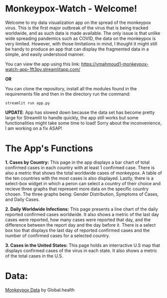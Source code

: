 # Monkeypox-Watch - Welcome!
Welcome to my data visualization app on the spread of the monkeypox virus. This is the first major outbreak of the virus that is being tracked worldwide, and as such data is made available. 
The only issue is that unlike wide spreading pandemics such as COVID, the data on the monkeypox is very limited. 
However, with those limitations in mind, I thought it might still be handy to produce an app that can display the fragmented data in a simple, and easily understood manner. 

You can view the app using this link: https://ymahmoud1-monkeypox-watch-app-1ft3py.streamlitapp.com/

**OR**

You can clone the repository, install all the modules found in the requirements file and then in the directory run the command:
```
streamlit run app.py
```
**UPDATE**: App has slowed down because the data set has become pretty large for Streamlit to handle quickly, the app still works but some functionalities might take some time to load! Sorry about the inconvenience, I am working on a fix ASAP!

# The App's Functions

**1. Cases by Country:** This page in the app displays a bar chart of total confirmed cases in each country with at least 1 confirmed case. There is also a metric that shows the total worldwide cases of monkeypox. A table of the ten countries with the most cases is also displayed. Lastly, there is a select-box widget in which a peron can select a country of their choice and recieve three graphs that represent more data on the specific country chosen. The three graphs being: Gender Distribution, Symptoms of Cases, and Daily Cases.

**2. Daily Worldwide Infections:** This page presents a line chart of the daily reported confirmed cases worldwide. It also shows a metric of the last day cases were reported, how many cases were reported that day, and the difference between the report day and the day before it. There is a select box too that displays the last day of reported confirmed cases and the number of confirmed cases for a selected country.

**3. Cases in the United States:** This page holds an interractive U.S map that displays confirmed cases of the virus in each state. It also shows a metric of the total cases in the U.S.

# Data:
[Monkeypox Data](https://raw.githubusercontent.com/globaldothealth/monkeypox/main/latest.csv) by Global.health

